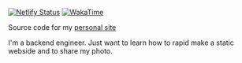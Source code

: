 [![Netlify Status](https://api.netlify.com/api/v1/badges/3ae35340-a6f4-4114-acd0-8ee81f460728/deploy-status)](https://app.netlify.com/sites/omegaatt/deploys) [![WakaTime](https://wakatime.com/badge/github/omegaatt36/omegaatt-blog.svg)](https://wakatime.com/badge/github/omegaatt36/omegaatt-blog)

Source code for my [personal site](https://www.omegaatt.com/)

I'm a backend engineer. Just want to learn how to rapid make a static webside and to share my photo.